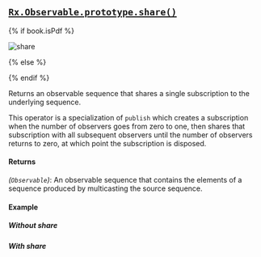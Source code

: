 ## [`Rx.Observable.prototype.share()`](https://github.com/Reactive-Extensions/RxJS/blob/master/src/core/linq/observable/share.js)

{% if book.isPdf %}

![share](http://reactivex.io/documentation/operators/images/publishRefCount.png)

{% else %}



{% endif %}

Returns an observable sequence that shares a single subscription to the underlying sequence. 

This operator is a specialization of `publish` which creates a subscription when the number of observers goes from zero to one, then shares that subscription with all subsequent observers until the number of observers returns to zero, at which point the subscription is disposed.

#### Returns
*(`Observable`)*: An observable sequence that contains the elements of a sequence produced by multicasting the source sequence.
   
#### Example

##### Without share

[](http://jsbin.com/copixu/1/embed?js,console)  

##### With share
    
[](http://jsbin.com/nejiw/1/embed?js,console)
